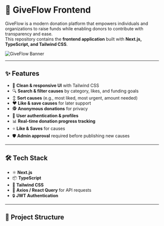 # 🌊 GiveFlow Frontend

GiveFlow is a modern donation platform that empowers individuals and organizations to raise funds while enabling donors to contribute with transparency and ease.  
This repository contains the **frontend application** built with **Next.js, TypeScript, and Tailwind CSS**.

![GiveFlow Banner](https://via.placeholder.com/1200x300?text=GiveFlow+Frontend)  

---

## ✨ Features
- 🎨 **Clean & responsive UI** with Tailwind CSS  
- 🔍 **Search & filter causes** by category, likes, and funding goals  
- ↕️ **Sort causes** (e.g., most liked, most urgent, amount needed)  
- ❤️ **Like & save causes** for later support  
- 🕵️ **Anonymous donations** for privacy  
- 👤 **User authentication & profiles**  
- 📊 **Real-time donation progress tracking**  
- ⭐ **Like & Saves** for causes 
- 🛡️ **Admin approval** required before publishing new causes  

---

## 🛠️ Tech Stack
- ⚛️ **Next.js** 
- 📦 **TypeScript**  
- 🎨 **Tailwind CSS**  
- 🔗 **Axios / React Query** for API requests  
- 🔒 **JWT Authentication**

---

## 📂 Project Structure
